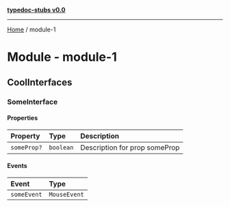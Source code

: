[**typedoc-stubs v0.0**](README.md)

***

[Home](README.md) / module-1

# Module - module-1

## CoolInterfaces

### SomeInterface

#### Properties

| Property | Type | Description |
| :------ | :------ | :------ |
| `someProp?` | `boolean` | Description for prop someProp |

#### Events

| Event | Type |
| :------ | :------ |
| `someEvent` | `MouseEvent` |
